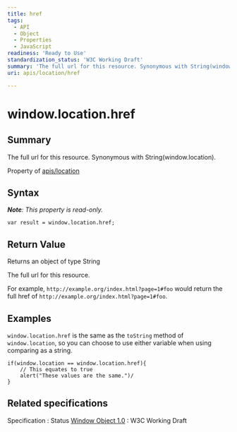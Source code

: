 ```yaml
---
title: href
tags:
  - API
  - Object
  - Properties
  - JavaScript
readiness: 'Ready to Use'
standardization_status: 'W3C Working Draft'
summary: 'The full url for this resource. Synonymous with String(window.location).'
uri: apis/location/href

---
```

# window.location.href

## Summary

The full url for this resource. Synonymous with String(window.location).

<span data-meta="applies_to" data-type="key">Property of <span data-type="value">[apis/location](/apis/location)</span></span>

## Syntax

***Note**: This property is read-only.*

``` {.js}
var result = window.location.href;
```

## Return Value

<span data-meta="return" data-type="key">Returns an object of type <span data-type="value">String</span></span>

The full url for this resource.

For example, `http://example.org/index.html?page=1#foo` would return the full href of `http://example.org/index.html?page=1#foo`.

## Examples

`window.location.href` is the same as the `toString` method of `window.location`, so you can choose to use either variable when using comparing as a string.

``` {.js}
if(window.location == window.location.href){
    // This equates to true
    alert("These values are the same.")/
}
```

## Related specifications

Specification
:   Status
[Window Object 1.0](http://www.w3.org/TR/Window/)
:   W3C Working Draft

